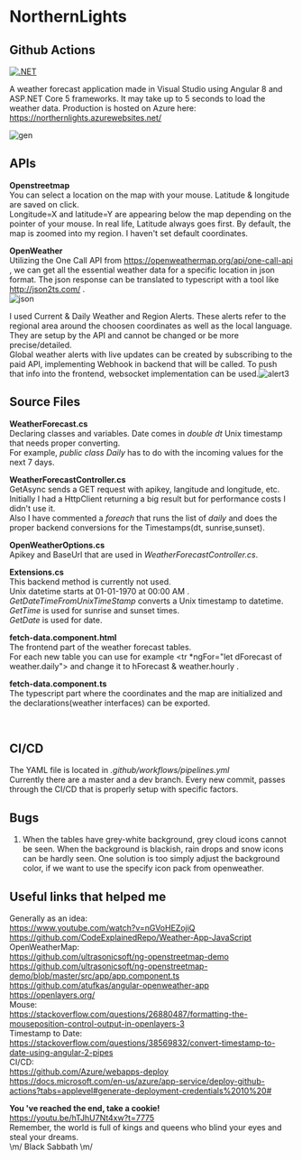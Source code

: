# NorthernLights

## Github Actions
[![.NET](https://github.com/IoannisArmamentos/NorthernLights/actions/workflows/pipeline.yml/badge.svg)](https://github.com/IoannisArmamentos/NorthernLights/actions/workflows/pipeline.yml)

A weather forecast application made in Visual Studio using Angular 8 and ASP.NET Core 5 frameworks. It may take up to 5 seconds to load the weather data.
Production is hosted on Azure here: https://northernlights.azurewebsites.net/ <br>

![gen](https://user-images.githubusercontent.com/1202504/147295852-f27948f6-681f-45fb-9fff-e53e781f077b.png)


## APIs <br>
**Openstreetmap** <br>
You can select a location on the map with your mouse. Latitude & longitude are saved on click. <br>
Longitude=X and latitude=Y are appearing below the map depending on the pointer of your mouse. In real life, Latitude always goes first. By default, the map is zoomed into my region. I haven't set default coordinates.

**OpenWeather** <br>
Utilizing the One Call API from https://openweathermap.org/api/one-call-api , we can get all the essential weather data for a specific location in json format. The json response can be translated to typescript with a tool like http://json2ts.com/ . <br>
![json](https://user-images.githubusercontent.com/1202504/147295616-617d48db-8805-47c8-9537-9cc9f705b3c4.png)


I used Current & Daily Weather and Region Alerts. These alerts refer to the regional area around the choosen coordinates as well as the local language. They are setup by the API and cannot be changed or be more precise/detailed. <br>
Global weather alerts with live updates can be created by subscribing to the paid API, implementing Webhook in backend that will be called. To push that info into the frontend, websocket implementation can be used.![alert3](https://user-images.githubusercontent.com/1202504/147295431-364073eb-ab20-4f7e-949f-c6151edc2930.png)

## Source Files <br>
**WeatherForecast.cs** <br>
Declaring classes and variables. Date comes in *double dt* Unix timestamp that needs proper converting. <br>
For example, *public class Daily* has to do with the incoming values for the next 7 days. <br>

**WeatherForecastController.cs** <br>
GetAsync sends a GET request with apikey, langitude and longitude, etc. <br>
Initially I had a HttpClient returning a big result but for performance costs I didn't use it. <br>
Also I have commented a *foreach* that runs the list of *daily* and does the proper backend conversions for the Timestamps(dt, sunrise,sunset). <br>

**OpenWeatherOptions.cs** <br>
Apikey and BaseUrl that are used in *WeatherForecastController.cs*. <br> 

**Extensions.cs** <br>
This backend method is currently not used. <br>
Unix datetime starts at 01-01-1970 at 00:00 ΑΜ . <br>
*GetDateTimeFromUnixTimeStamp* converts a Unix timestamp to datetime. <br>
*GetTime* is used for sunrise and sunset times. <br>
*GetDate* is used for date.

**fetch-data.component.html** <br>
The frontend part of the weather forecast tables. <br>
For each new table you can use for example <tr *ngFor="let dForecast of weather.daily"> and change it to hForecast & weather.hourly .

**fetch-data.component.ts** <br>
The typescript part where the coordinates and the map are initialized and the declarations(weather interfaces) can be exported.

<br>

## CI/CD <br>
The YAML file is located in *.github/workflows/pipelines.yml* <br>
Currently there are a master and a dev branch. Every new commit, passes through the CI/CD that is properly setup with specific factors.<br>

## Bugs <br>
1) When the tables have grey-white background, grey cloud icons cannot be seen. When the background is blackish, rain drops and snow icons can be hardly seen.
One solution is too simply adjust the background color, if we want to use the specify icon pack from openweather. <br>

## Useful links that helped me <br>
Generally as an idea: <br>
https://www.youtube.com/watch?v=nGVoHEZojiQ <br>
https://github.com/CodeExplainedRepo/Weather-App-JavaScript <br>
OpenWeatherMap: <br>
https://github.com/ultrasonicsoft/ng-openstreetmap-demo <br>
https://github.com/ultrasonicsoft/ng-openstreetmap-demo/blob/master/src/app/app.component.ts <br>
https://github.com/atufkas/angular-openweather-app <br>
https://openlayers.org/ <br>
Mouse: <br>
https://stackoverflow.com/questions/26880487/formatting-the-mouseposition-control-output-in-openlayers-3 <br>
Timestamp to Date: <br>
https://stackoverflow.com/questions/38569832/convert-timestamp-to-date-using-angular-2-pipes <br>
CI/CD: <br>
https://github.com/Azure/webapps-deploy <br>
https://docs.microsoft.com/en-us/azure/app-service/deploy-github-actions?tabs=applevel#generate-deployment-credentials%2010%20#

**You 've reached the end, take a cookie!** <br>
https://youtu.be/hTJhU7Nt4xw?t=7775 <br>
Remember, the world is full of kings and queens who blind your eyes and steal your dreams. <br>
\m/ Black Sabbath \m/
